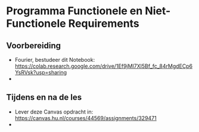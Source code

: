 # Programma Functionele en Niet-Functionele Requirements

## Voorbereiding
- Fourier, bestudeer dit Notebook: https://colab.research.google.com/drive/1Ef9jMI7Xl5Bf_fc_84rMgdECp6YsRVsk?usp=sharing
- 
## Tijdens en na de les

- Lever deze Canvas opdracht in: https://canvas.hu.nl/courses/44569/assignments/329471
-  
